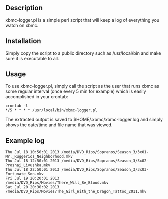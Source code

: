 ## Description
xbmc-logger.pl is a simple perl script that will keep a log of everything you watch on xbmc.

## Installation
Simply copy the script to a public directory such as /usr/local/bin and make sure it is executable to all.

## Usage
To use xbmc-logger.pl, simply call the script as the user that runs xbmc as some regular interval (once every 5 min for example) which is easily accomplished in your crontab:

```
crontab -l
*/5 * * * *	/usr/local/bin/xbmc-logger.pl
```
The extracted output is saved to $HOME/.xbmc/xbmc-logger.log and simply shows the date/time and file name that was viewed.

## Example log
```
Thu Jul 18 10:50:01 2013 /media/DVD_Rips/Sopranos/Season_3/3x01-Mr._Ruggerios_Neighborhood.mkv
Thu Jul 18 12:50:01 2013 /media/DVD_Rips/Sopranos/Season_3/3x02-Proshai_Livushka.mkv
Thu Jul 18 22:50:01 2013 /media/DVD_Rips/Sopranos/Season_3/3x03-Fortunate_Son.mkv
Fri Jul 19 20:20:01 2013 /media/DVD_Rips/Movies/There_Will_Be_Blood.mkv
Sat Jul 20 20:30:02 2013 /media/DVD_Rips/Movies/The_Girl_With_the_Dragon_Tattoo_2011.mkv
```
